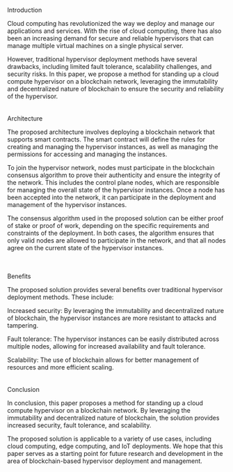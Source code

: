 <br>
Introduction
</br>

Cloud computing has revolutionized the way we deploy and manage our applications and services. With the rise of cloud computing, there has also been an increasing demand for secure and reliable hypervisors that can manage multiple virtual machines on a single physical server.

However, traditional hypervisor deployment methods have several drawbacks, including limited fault tolerance, scalability challenges, and security risks. In this paper, we propose a method for standing up a cloud compute hypervisor on a blockchain network, leveraging the immutability and decentralized nature of blockchain to ensure the security and reliability of the hypervisor.
<br>
</br>
<br>
Architecture
</br>

The proposed architecture involves deploying a blockchain network that supports smart contracts. The smart contract will define the rules for creating and managing the hypervisor instances, as well as managing the permissions for accessing and managing the instances.

To join the hypervisor network, nodes must participate in the blockchain consensus algorithm to prove their authenticity and ensure the integrity of the network. This includes the control plane nodes, which are responsible for managing the overall state of the hypervisor instances. Once a node has been accepted into the network, it can participate in the deployment and management of the hypervisor instances.

The consensus algorithm used in the proposed solution can be either proof of stake or proof of work, depending on the specific requirements and constraints of the deployment. In both cases, the algorithm ensures that only valid nodes are allowed to participate in the network, and that all nodes agree on the current state of the hypervisor instances.
<br>

</br>
<br>
Benefits
</br>

The proposed solution provides several benefits over traditional hypervisor deployment methods. These include:

Increased security: By leveraging the immutability and decentralized nature of blockchain, the hypervisor instances are more resistant to attacks and tampering.

Fault tolerance: The hypervisor instances can be easily distributed across multiple nodes, allowing for increased availability and fault tolerance.

Scalability: The use of blockchain allows for better management of resources and more efficient scaling.
<br>
</br>
<br>
Conclusion
</br>


In conclusion, this paper proposes a method for standing up a cloud compute hypervisor on a blockchain network. By leveraging the immutability and decentralized nature of blockchain, the solution provides increased security, fault tolerance, and scalability.

The proposed solution is applicable to a variety of use cases, including cloud computing, edge computing, and IoT deployments. We hope that this paper serves as a starting point for future research and development in the area of blockchain-based hypervisor deployment and management.
